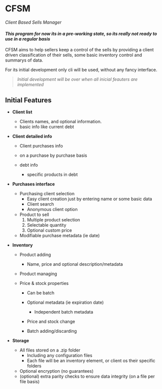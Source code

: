 # CFSM
*Client Based Sells Manager*

#### *This program for now its in a pre-working state, so its really not ready to use in a regular basis*

CFSM aims to help sellers keep a control of the sells 
by providing a client driven classification of their sells, 
some basic inventory control and summarys of data.

For its initial development only cli will be used, without 
any fancy interface. 

>*Initial development will be over when all inicial 
feauters are implemented*


## Initial Features

-   **Client list**
    -   Clients names, and optional information.
    -   basic info like current debt

-   **Client detailed info**
    -   Client purchases info
    -   on a purchase by purchase basis

    -   debt info
        -   specific products in debt

-   **Purchases interface**
    -   Purchasing client selection
        -   Easy client creation just by entering name or some basic data
        -   Client search
        -   Anonymous client option
    -   Product to sell
        1.   Multiple product selection
        2.   Selectable quantity
        3.   Optional custom price
    - Modifiable purchase metadata (ie date)
    
- **Inventory**
    - Product adding
        - Name, price and optional description/metadata
    -   Product managing
    
     -   Price & stock properties
         -   Can be batch 
         -   Optional metadata (ie expiration date)
             -   Independent batch metadata
    
         -   Price and stock change 
         -   Batch adding/discarding

-   **Storage**
    -   All files stored on a .zip folder
        -  Including any configuration files
        -  Each file will be an inventory element, or client os their specific folders
    -   Optional encryption (no guarantees)
    -   (optional) extra parity checks to ensure data integrity (on a file per file basis)
 